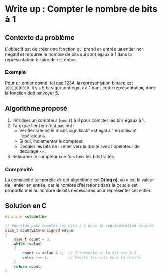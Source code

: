# Write up : Compter le nombre de bits à 1

## Contexte du problème
L'objectif est de créer une fonction qui prend en entrée un entier non négatif et retourne le nombre de bits qui sont égaux à 1 dans la représentation binaire de cet entier.

### Exemple
Pour un entier donné, tel que 1234, la représentation binaire est `10011010010`. Il y a 5 bits qui sont égaux à 1 dans cette représentation, donc la fonction doit renvoyer 5.

## Algorithme proposé

1. Initialiser un compteur (`count`) à 0 pour compter les bits égaux à 1.
2. Tant que l'entier n'est pas nul :
   - Vérifier si le bit le moins significatif est égal à 1 en utilisant l'opérateur `&`.
   - Si oui, incrémenter le compteur.
   - Décaler les bits de l'entier vers la droite avec l'opérateur de décalage `>>`.
3. Retourner le compteur une fois tous les bits traités.

### Complexité
La complexité temporelle de cet algorithme est **O(log n)**, où `n` est la valeur de l'entier en entrée, car le nombre d'itérations dans la boucle est proportionnel au nombre de bits nécessaires pour représenter cet entier.

## Solution en C

```c
#include <stddef.h>

// Fonction pour compter les bits à 1 dans la représentation binaire
size_t countBits(unsigned value)
{
    size_t count = 0;
    while (value)
    {
        count += value & 1;  // Incrémente si le bit est à 1
        value >>= 1;         // Décale les bits vers la droite
    }
    return count;
}
